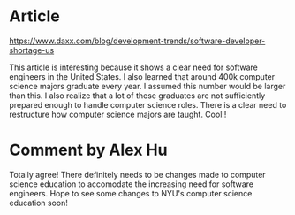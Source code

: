 # Article

https://www.daxx.com/blog/development-trends/software-developer-shortage-us

This article is interesting because it shows a clear need for software engineers in the United States. I also learned that around 400k computer science majors graduate every year. I assumed this number would be larger than this. I also realize that a lot of these graduates are not sufficiently prepared enough to handle computer science roles. There is a clear need to restructure how computer science majors are taught. Cool!!

# Comment by Alex Hu

Totally agree! There definitely needs to be changes made to computer science education to accomodate the increasing need for software engineers. Hope to see some changes to NYU's computer science education soon!

